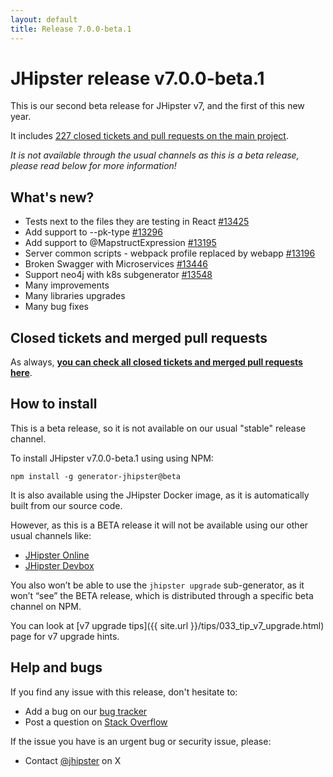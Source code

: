 ```yaml
---
layout: default
title: Release 7.0.0-beta.1
---
```


JHipster release v7.0.0-beta.1
==================

This is our second beta release for JHipster v7, and the first of this new year.

It includes [227 closed tickets and pull requests on the main project](https://github.com/jhipster/generator-jhipster/issues?q=is%3Aclosed+milestone%3A7.0.0-beta.1).

_It is not available through the usual channels as this is a beta release, please read below for more information!_

What's new?
------------

- Tests next to the files they are testing in React [#13425](https://github.com/jhipster/generator-jhipster/issues/13425)
- Add support to --pk-type [#13296](https://github.com/jhipster/generator-jhipster/issues/13296)
- Add support to @MapstructExpression [#13195](https://github.com/jhipster/generator-jhipster/issues/13296)
- Server common scripts - webpack profile replaced by webapp [#13196](https://github.com/jhipster/generator-jhipster/pull/13196)
- Broken Swagger with Microservices [#13446](https://github.com/jhipster/generator-jhipster/pull/13446)
- Support neo4j with k8s subgenerator [#13548](https://github.com/jhipster/generator-jhipster/pull/13548)
- Many improvements
- Many libraries upgrades
- Many bug fixes

Closed tickets and merged pull requests
------------
As always, __[you can check all closed tickets and merged pull requests here](https://github.com/jhipster/generator-jhipster/issues?q=is%3Aclosed+milestone%3A7.0.0-beta.1)__.


How to install
------------

This is a beta release, so it is not available on our usual "stable" release channel.

To install JHipster v7.0.0-beta.1 using using NPM:

    npm install -g generator-jhipster@beta

It is also available using the JHipster Docker image, as it is automatically built from our source code.

However, as this is a BETA release it will not be available using our other usual channels like:

- [JHipster Online](https://start.jhipster.tech)
- [JHipster Devbox](https://github.com/jhipster/jhipster-devbox)

You also won’t be able to use the `jhipster upgrade` sub-generator, as it won’t “see” the BETA release, which is distributed through a specific beta channel on NPM.

You can look at [v7 upgrade tips]({{ site.url }}/tips/033_tip_v7_upgrade.html) page for v7 upgrade hints.


Help and bugs
--------------

If you find any issue with this release, don't hesitate to:

- Add a bug on our [bug tracker](https://github.com/jhipster/generator-jhipster/issues?state=open)
- Post a question on [Stack Overflow](http://stackoverflow.com/tags/jhipster/info)

If the issue you have is an urgent bug or security issue, please:

- Contact [@jhipster](https://twitter.com/jhipster) on X
